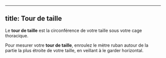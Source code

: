 ***

## title: Tour de taille

Le **tour de taille** est la circonférence de votre taille sous votre cage thoracique.

Pour mesurer votre **tour de taille**, enroulez le mètre ruban autour de la partie la plus étroite de votre taille, en veillant à le garder horizontal.
